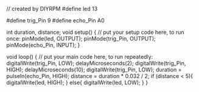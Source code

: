 // created by DIYRPM
#define led 13

#define trig_Pin 9
#define echo_Pin A0

int duration, distance; 
void setup() {
  // put your setup code here, to run once:
pinMode(led, OUTPUT);
pinMode(trig_Pin, OUTPUT);
pinMode(echo_Pin, INPUT);
}

void loop() {
  // put your main code here, to run repeatedly:
digitalWrite(trig_Pin, LOW);
delayMicroseconds(2);
digitalWrite(trig_Pin, HIGH);
delayMicroseconds(10);
digitalWrite(trig_Pin, LOW);
duration = pulseIn(echo_Pin, HIGH);
distance = duration * 0.032 / 2;
if (distance < 5){
  digitalWrite(led, HIGH);
  }
else{
  digitalWrite(led, LOW);
  }
}
